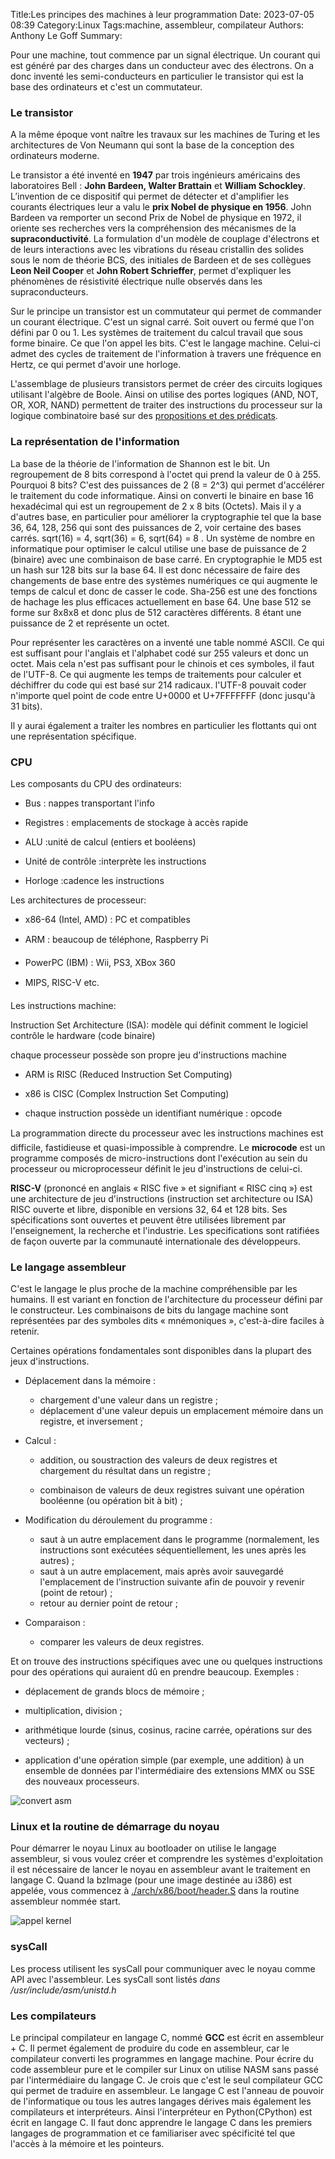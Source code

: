﻿Title:Les principes des machines à leur programmation
Date: 2023-07-05 08:39
Category:Linux
Tags:machine, assembleur, compilateur
Authors: Anthony Le Goff
Summary:

Pour une machine, tout commence par un signal électrique. Un courant qui est généré par des charges dans un conducteur avec des électrons. On a donc inventé les semi-conducteurs en particulier le transistor qui est la base des ordinateurs et c'est un commutateur.  

### Le transistor  

A la même époque vont naître les travaux sur les machines de Turing et les architectures de Von Neumann qui sont la base de la conception des ordinateurs moderne.  

Le transistor a été inventé en **1947** par trois ingénieurs américains des laboratoires Bell : **John Bardeen, Walter Brattain** et **William Schockley**. L’invention de ce dispositif qui permet de détecter et d'amplifier les courants électriques leur a valu le **prix Nobel de physique en 1956**. John Bardeen va remporter un second Prix de Nobel de physique en 1972, il oriente ses recherches vers la compréhension des mécanismes de la **supraconductivité**. La formulation d'un modèle de couplage d'électrons et de leurs interactions avec les vibrations du réseau cristallin des solides sous le nom de théorie BCS, des initiales de Bardeen et de ses collègues **Leon Neil Cooper** et **John Robert Schrieffer**, permet d'expliquer les phénomènes de résistivité électrique nulle observés dans les supraconducteurs.  

Sur le principe un transistor est un commutateur qui permet de commander un courant électrique. C'est un signal carré. Soit ouvert ou fermé que l'on défini par 0 ou 1. Les systèmes de traitement du calcul travail que sous forme binaire. Ce que l'on appel les bits. C'est le langage machine. Celui-ci admet des cycles de traitement de l'information à travers une fréquence en Hertz, ce qui permet d'avoir une horloge.  

L'assemblage de plusieurs transistors permet de créer des circuits logiques utilisant l'algèbre de Boole. Ainsi on utilise des portes logiques (AND, NOT, OR, XOR, NAND) permettent de traiter des instructions du processeur sur la logique combinatoire basé sur des [propositions et des prédicats](https://zestedesavoir.com/tutoriels/2256/de-la-logique-aux-processeurs/la-logique-des-propositions-et-des-predicats/).  

### La représentation de l'information  

La base de la théorie de l'information de Shannon est le bit. Un regroupement de 8 bits correspond à l'octet qui prend la valeur de 0 à 255. Pourquoi 8 bits? C'est des puissances de 2 (8 = 2^3) qui permet d'accélérer le traitement du code informatique. Ainsi on converti le binaire en base 16 hexadécimal qui est un regroupement de 2 x 8 bits (Octets). Mais il y a d'autres base, en particulier pour améliorer la cryptographie tel que la base 36, 64, 128, 256 qui sont des puissances de 2, voir certaine des bases carrés. sqrt(16) = 4, sqrt(36) = 6, sqrt(64) = 8 . Un système de nombre en informatique pour optimiser le calcul utilise une base de puissance de 2 (binaire) avec une combinaison de base carré. En cryptographie le MD5 est un hash sur 128 bits sur la base 64. Il est donc nécessaire de faire des changements de base entre des systèmes numériques ce qui augmente le temps de calcul et donc de casser le code. Sha-256 est une des fonctions de hachage les plus efficaces actuellement en base 64. Une base 512 se forme sur 8x8x8 et donc plus de 512 caractères différents. 8 étant une puissance de 2 et représente un octet.  

Pour représenter les caractères on a inventé une table nommé ASCII. Ce qui est suffisant pour l'anglais et l'alphabet codé sur 255 valeurs et donc un octet. Mais cela n'est pas suffisant pour le chinois et ces symboles, il faut de l'UTF-8. Ce qui augmente les temps de traitements pour calculer et déchiffrer du code qui est basé sur 214 radicaux. l'UTF-8 pouvait coder n'importe quel point de code entre U+0000 et U+7FFFFFFF (donc jusqu'à 31 bits).  

Il y aurai également a traiter les nombres en particulier les flottants qui ont une représentation spécifique.  

### CPU  

Les composants du CPU des ordinateurs:  

*   Bus : nappes transportant l'info  
    
*   Registres : emplacements de stockage à accès rapide  
    
*   ALU :unité de calcul (entiers et booléens)
*   Unité de contrôle :interprète les instructions
*   Horloge :cadence les instructions  
    

Les architectures de processeur:  

*   x86-64 (Intel, AMD) : PC et compatibles  
    
*   ARM : beaucoup de téléphone, Raspberry Pi
*   PowerPC (IBM) : Wii, PS3, XBox 360
*   MIPS, RISC-V etc.  
    

Les instructions machine:  

Instruction Set Architecture (ISA): modèle qui définit comment le logiciel contrôle le hardware (code binaire)  

chaque processeur possède son propre jeu d'instructions machine

*   ARM is RISC (Reduced Instruction Set Computing)  
    
*   x86 is CISC (Complex Instruction Set Computing)
*   chaque instruction possède un identifiant numérique : opcode  
    

La programmation directe du processeur avec les instructions machines est difficile, fastidieuse et quasi-impossible à comprendre. Le **microcode** est un programme composés de micro-instructions dont l'exécution au sein du processeur ou microprocesseur définit le jeu d'instructions de celui-ci.  

**RISC-V** (prononcé en anglais « RISC five » et signifiant « RISC cinq ») est une architecture de jeu d'instructions (instruction set architecture ou ISA) RISC ouverte et libre, disponible en versions 32, 64 et 128 bits. Ses spécifications sont ouvertes et peuvent être utilisées librement par l'enseignement, la recherche et l'industrie. Les specifications sont ratifiées de façon ouverte par la communauté internationale des développeurs.  

### Le langage assembleur  

C'est le langage le plus proche de la machine compréhensible par les humains. Il est variant en fonction de l'architecture du processeur défini par le constructeur. Les combinaisons de bits du langage machine sont représentées par des symboles dits « mnémoniques », c'est-à-dire faciles à retenir.  

Certaines opérations fondamentales sont disponibles dans la plupart des jeux d'instructions.

*   Déplacement dans la mémoire :
    *   chargement d'une valeur dans un registre ;
    *   déplacement d'une valeur depuis un emplacement mémoire dans un registre, et inversement ;
*   Calcul :
    *   addition, ou soustraction des valeurs de deux registres et chargement du résultat dans un registre ;  
        
    *   combinaison de valeurs de deux registres suivant une opération booléenne (ou opération bit à bit) ;  
        
*   Modification du déroulement du programme :
    *   saut à un autre emplacement dans le programme (normalement, les instructions sont exécutées séquentiellement, les unes après les autres) ;
    *   saut à un autre emplacement, mais après avoir sauvegardé l'emplacement de l'instruction suivante afin de pouvoir y revenir (point de retour) ;
    *   retour au dernier point de retour ;
*   Comparaison :
    *   comparer les valeurs de deux registres.

Et on trouve des instructions spécifiques avec une ou quelques instructions pour des opérations qui auraient dû en prendre beaucoup. Exemples :

*   déplacement de grands blocs de mémoire ;  
    
*   multiplication, division ;  
    
*   arithmétique lourde (sinus, cosinus, racine carrée, opérations sur des vecteurs) ;  
    
*   application d'une opération simple (par exemple, une addition) à un ensemble de données par l'intermédiaire des extensions MMX ou SSE des nouveaux processeurs.  
    

![convert asm](images/convert-asm.jpg)

### Linux et la routine de démarrage du noyau  

Pour démarrer le noyau Linux au bootloader on utilise le langage assembleur, si vous voulez créer et comprendre les systèmes d'exploitation il est nécessaire de lancer le noyau en assembleur avant le traitement en langage C. Quand la bzImage (pour une image destinée au i386) est appelée, vous commencez à [./arch/x86/boot/header.S](https://elixir.bootlin.com/linux/latest/source/arch/x86/boot/header.S) dans la routine assembleur nommée start.  

![appel kernel](images/appel-kernel.jpg)

### sysCall  

Les process utilisent les sysCall pour communiquer avec le noyau comme API avec l'assembleur. Les sysCall sont listés _dans /usr/include/asm/unistd.h_  

### Les compilateurs  

Le principal compilateur en langage C, nommé **GCC** est écrit en assembleur + C. Il permet également de produire du code en assembleur, car le compilateur converti les programmes en langage machine. Pour écrire du code assembleur pure et le compiler sur Linux on utilise NASM sans passé par l'intermédiaire du langage C. Je crois que c'est le seul compilateur GCC qui permet de traduire en assembleur. Le langage C est l'anneau de pouvoir de l'informatique ou tous les autres langages dérives mais également les compilateurs et interpréteurs. Ainsi l'interpréteur en Python(CPython) est écrit en langage C. Il faut donc apprendre le langage C dans les premiers langages de programmation et ce familiariser avec spécificité tel que l'accès à la mémoire et les pointeurs.